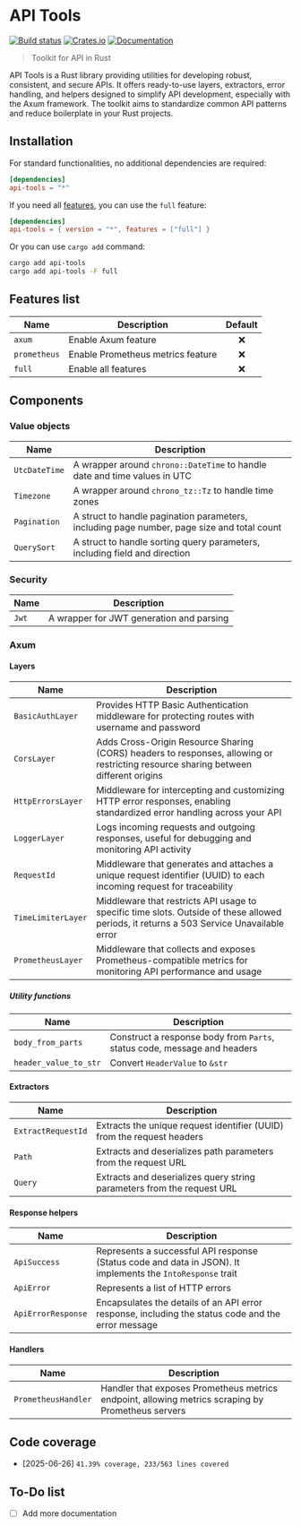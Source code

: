 # API Tools

[![Build status](https://github.com/fabienbellanger/api-tools/actions/workflows/CI.yml/badge.svg?branch=main)](https://github.com/fabienbellanger/api-tools/actions/workflows/CI.yml)
[![Crates.io](https://img.shields.io/crates/v/api-tools)](https://crates.io/crates/api-tools)
[![Documentation](https://docs.rs/api-tools/badge.svg)](https://docs.rs/api-tools)

> Toolkit for API in Rust

API Tools is a Rust library providing utilities for developing robust, consistent, and secure APIs.
It offers ready-to-use layers, extractors, error handling, and helpers designed to simplify API development, especially
with the Axum framework. The toolkit aims to standardize common API patterns and reduce boilerplate in your Rust
projects.

## Installation

For standard functionalities, no additional dependencies are required:

```toml
[dependencies]
api-tools = "*"
```

If you need all [features](#Features-list), you can use the `full` feature:

```toml
[dependencies]
api-tools = { version = "*", features = ["full"] }
```

Or you can use `cargo add` command:

```bash
cargo add api-tools
cargo add api-tools -F full
```

## Features list

| Name         | Description                       | Default |
| ------------ | --------------------------------- | :-----: |
| `axum`       | Enable Axum feature               |   ❌    |
| `prometheus` | Enable Prometheus metrics feature |   ❌    |
| `full`       | Enable all features               |   ❌    |

## Components

### Value objects

| Name          | Description                                                                                |
| ------------- | ------------------------------------------------------------------------------------------ |
| `UtcDateTime` | A wrapper around `chrono::DateTime` to handle date and time values in UTC                  |
| `Timezone`    | A wrapper around `chrono_tz::Tz` to handle time zones                                      |
| `Pagination`  | A struct to handle pagination parameters, including page number, page size and total count |
| `QuerySort`   | A struct to handle sorting query parameters, including field and direction                 |

### Security

| Name  | Description                              |
| ----- | ---------------------------------------- |
| `Jwt` | A wrapper for JWT generation and parsing |

### Axum

#### Layers

| Name               | Description                                                                                                                              |
| ------------------ | ---------------------------------------------------------------------------------------------------------------------------------------- |
| `BasicAuthLayer`   | Provides HTTP Basic Authentication middleware for protecting routes with username and password                                           |
| `CorsLayer`        | Adds Cross-Origin Resource Sharing (CORS) headers to responses, allowing or restricting resource sharing between different origins       |
| `HttpErrorsLayer`  | Middleware for intercepting and customizing HTTP error responses, enabling standardized error handling across your API                   |
| `LoggerLayer`      | Logs incoming requests and outgoing responses, useful for debugging and monitoring API activity                                          |
| `RequestId`        | Middleware that generates and attaches a unique request identifier (UUID) to each incoming request for traceability                      |
| `TimeLimiterLayer` | Middleware that restricts API usage to specific time slots. Outside of these allowed periods, it returns a 503 Service Unavailable error |
| `PrometheusLayer`  | Middleware that collects and exposes Prometheus-compatible metrics for monitoring API performance and usage                              |

##### Utility functions

| Name                  | Description                                                              |
| --------------------- | ------------------------------------------------------------------------ |
| `body_from_parts`     | Construct a response body from `Parts`, status code, message and headers |
| `header_value_to_str` | Convert `HeaderValue` to `&str`                                          |

#### Extractors

| Name               | Description                                                            |
| ------------------ | ---------------------------------------------------------------------- |
| `ExtractRequestId` | Extracts the unique request identifier (UUID) from the request headers |
| `Path`             | Extracts and deserializes path parameters from the request URL         |
| `Query`            | Extracts and deserializes query string parameters from the request URL |

#### Response helpers

| Name               | Description                                                                                                 |
| ------------------ | ----------------------------------------------------------------------------------------------------------- |
| `ApiSuccess`       | Represents a successful API response (Status code and data in JSON). It implements the `IntoResponse` trait |
| `ApiError`         | Represents a list of HTTP errors                                                                            |
| `ApiErrorResponse` | Encapsulates the details of an API error response, including the status code and the error message          |

#### Handlers

| Name                | Description                                                                                       |
| ------------------- | ------------------------------------------------------------------------------------------------- |
| `PrometheusHandler` | Handler that exposes Prometheus metrics endpoint, allowing metrics scraping by Prometheus servers |

## Code coverage

- [2025-06-26] `41.39% coverage, 233/563 lines covered`

## To-Do list

- [ ] Add more documentation
